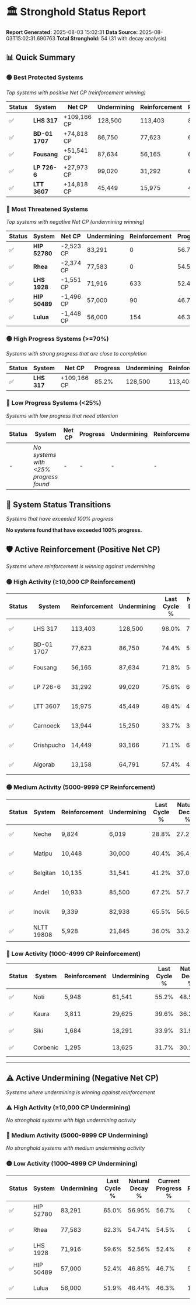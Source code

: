 # 🏛️ Stronghold Status Report

**Report Generated:** 2025-08-03 15:02:31
**Data Source:** 2025-08-03T15:02:31.690763
**Total Stronghold:** 54 (31 with decay analysis)

## 📊 Quick Summary

### 🟢 **Best Protected Systems**
*Top systems with positive Net CP (reinforcement winning)*

| Status | System | Net CP | Undermining | Reinforcement | Progress |
|--------|--------|--------|-------------|---------------|----------|
| ✅ | **LHS 317** | +109,166 CP | 128,500 | 113,403 | 85.2% |
| ✅ | **BD-01 1707** | +74,818 CP | 86,750 | 77,623 | 65.7% |
| ✅ | **Fousang** | +51,541 CP | 87,634 | 56,165 | 63.0% |
| ✅ | **LP 726-6** | +27,973 CP | 99,020 | 31,292 | 65.7% |
| ✅ | **LTT 3607** | +14,818 CP | 45,449 | 15,975 | 43.9% |

### 🔴 **Most Threatened Systems**
*Top systems with negative Net CP (undermining winning)*

| Status | System | Net CP | Undermining | Reinforcement | Progress |
|--------|--------|--------|-------------|---------------|----------|
| ✅ | **HIP 52780** | -2,523 CP | 83,291 | 0 | 56.7% |
| ✅ | **Rhea** | -2,374 CP | 77,583 | 0 | 54.5% |
| ✅ | **LHS 1928** | -1,551 CP | 71,916 | 633 | 52.4% |
| ✅ | **HIP 50489** | -1,496 CP | 57,000 | 90 | 46.7% |
| ✅ | **Lulua** | -1,448 CP | 56,000 | 154 | 46.3% |

### 🟢 **High Progress Systems (>=70%)**
*Systems with strong progress that are close to completion*

| Status | System | Net CP | Progress | Undermining | Reinforcement |
|--------|--------|--------|----------|-------------|---------------|
| ✅ | **LHS 317** | +109,166 CP | 85.2% | 128,500 | 113,403 |

### 🔴 **Low Progress Systems (<25%)**
*Systems with low progress that need attention*

| Status | System | Net CP | Progress | Undermining | Reinforcement |
|--------|--------|--------|----------|-------------|---------------|
| - | *No systems with <25% progress found* | - | - | - | - |
## 🔄 System Status Transitions
*Systems that have exceeded 100% progress*

**No systems found that have exceeded 100% progress.**

## 🛡️ Active Reinforcement (Positive Net CP)
*Systems where reinforcement is winning against undermining*

### 🟢 High Activity (≥10,000 CP Reinforcement)

| Status | System | Reinforcement | Undermining | Last Cycle % | Natural Decay % | Current Progress % | Current CP | Net CP | Activity |
|--------|--------|---------------|-------------|--------------|-----------------|-------------------|------------|--------|----------|
| ✅ | LHS 317 | 113,403 | 128,500 | 98.0% | 74.28% | 85.2% | 852,000 | +109,166 | 🟢 High Reinforcement |
| ✅ | BD-01 1707 | 77,623 | 86,750 | 74.4% | 58.22% | 65.7% | 657,000 | +74,818 | 🟢 High Reinforcement |
| ✅ | Fousang | 56,165 | 87,634 | 71.8% | 57.85% | 63.0% | 630,000 | +51,541 | 🟢 High Reinforcement |
| ✅ | LP 726-6 | 31,292 | 99,020 | 75.6% | 62.90% | 65.7% | 657,000 | +27,973 | 🟢 High Reinforcement |
| ✅ | LTT 3607 | 15,975 | 45,449 | 48.4% | 42.42% | 43.9% | 439,000 | +14,818 | 🟢 High Reinforcement |
| ✅ | Carnoeck | 13,944 | 15,250 | 33.7% | 30.81% | 32.2% | 322,000 | +13,863 | 🟢 High Reinforcement |
| ✅ | Orishpucho | 14,449 | 93,166 | 71.1% | 60.66% | 61.8% | 618,000 | +11,365 | 🟢 High Reinforcement |
| ✅ | Algorab | 13,158 | 64,791 | 57.4% | 49.79% | 50.9% | 509,000 | +11,148 | 🟢 High Reinforcement |

### 🟡 Medium Activity (5000-9999 CP Reinforcement)

| Status | System | Reinforcement | Undermining | Last Cycle % | Natural Decay % | Current Progress % | Current CP | Net CP | Activity |
|--------|--------|---------------|-------------|--------------|-----------------|-------------------|------------|--------|----------|
| ✅ | Neche | 9,824 | 6,019 | 28.8% | 27.21% | 28.2% | 282,000 | +9,924 | 🟡 Medium Reinforcement |
| ✅ | Matipu | 10,448 | 30,000 | 40.4% | 36.43% | 37.4% | 374,000 | +9,710 | 🟡 Medium Reinforcement |
| ✅ | Belgitan | 10,135 | 31,541 | 41.2% | 37.06% | 38.0% | 380,000 | +9,431 | 🟡 Medium Reinforcement |
| ✅ | Andel | 10,933 | 85,500 | 67.2% | 57.77% | 58.6% | 586,000 | +8,262 | 🟡 Medium Reinforcement |
| ✅ | Inovik | 9,339 | 82,938 | 65.5% | 56.58% | 57.2% | 572,000 | +6,227 | 🟡 Medium Reinforcement |
| ✅ | NLTT 19808 | 5,928 | 21,845 | 36.0% | 33.26% | 33.8% | 337,999 | +5,393 | 🟡 Medium Reinforcement |

### 🔴 Low Activity (1000-4999 CP Reinforcement)

| Status | System | Reinforcement | Undermining | Last Cycle % | Natural Decay % | Current Progress % | Current CP | Net CP | Activity |
|--------|--------|---------------|-------------|--------------|-----------------|-------------------|------------|--------|----------|
| ✅ | Noti | 5,948 | 61,541 | 55.2% | 48.58% | 49.0% | 490,000 | +4,171 | 🔵 Low Reinforcement |
| ✅ | Kaura | 3,811 | 29,625 | 39.6% | 36.29% | 36.6% | 366,000 | +3,099 | 🔵 Low Reinforcement |
| ✅ | Siki | 1,684 | 18,291 | 33.9% | 31.96% | 32.1% | 321,000 | +1,431 | 🔵 Low Reinforcement |
| ✅ | Corbenic | 1,295 | 13,625 | 31.7% | 30.18% | 30.3% | 303,000 | +1,239 | 🔵 Low Reinforcement |


---

## ⚠️ Active Undermining (Negative Net CP)
*Systems where undermining is winning against reinforcement*

### ⚠️ High Activity (≥10,000 CP Undermining)

*No stronghold systems with high undermining activity*

### 🔶 Medium Activity (5000-9999 CP Undermining)

*No stronghold systems with medium undermining activity*

### 🟡 Low Activity (1000-4999 CP Undermining)

| Status | System | Undermining | Last Cycle % | Natural Decay % | Current Progress % | Reinforcement | Current CP | Net CP | Activity |
|--------|--------|-------------|--------------|-----------------|-------------------|---------------|------------|--------|----------|
| ✅ | HIP 52780 | 83,291 | 65.0% | 56.95% | 56.7% | 0 | 567,000 | -2,523 | 🟡 Low Undermining |
| ✅ | Rhea | 77,583 | 62.3% | 54.74% | 54.5% | 0 | 545,000 | -2,374 | 🟡 Low Undermining |
| ✅ | LHS 1928 | 71,916 | 59.6% | 52.56% | 52.4% | 633 | 524,000 | -1,551 | 🟡 Low Undermining |
| ✅ | HIP 50489 | 57,000 | 52.4% | 46.85% | 46.7% | 90 | 467,000 | -1,496 | 🟡 Low Undermining |
| ✅ | Lulua | 56,000 | 51.9% | 46.44% | 46.3% | 154 | 462,999 | -1,448 | 🟡 Low Undermining |
